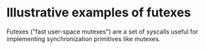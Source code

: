 # Illustrative examples of futexes

Futexes ("fast user-space mutexes") are a set of syscalls useful for
implementing synchronization primitives like mutexes.
